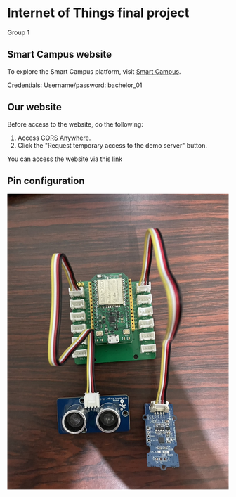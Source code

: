 # Internet of Things final project
Group 1

## Smart Campus website
To explore the Smart Campus platform, visit [Smart Campus](https://smart-campus.kits.tw/).

Credentials:
Username/password: bachelor_01

## Our website

Before access to the website, do the following:
1. Access [CORS Anywhere](https://cors-anywhere.herokuapp.com).
2. Click the "Request temporary access to the demo server" button.

You can access the website via this [link](https://guavaaa0826.github.io/iot_final/)


## Pin configuration
![Pin configuration](https://github.com/guavaaa0826/iot_final/blob/main/pin%E6%8E%A5%E6%B3%95.jpg?raw=true)
